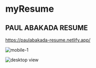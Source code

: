# myResume

## PAUL ABAKADA RESUME

https://paulabakada-resume.netlify.app/

![mobile-1](https://user-images.githubusercontent.com/33938655/129790477-09bb2b01-c8a5-4f38-b846-ac154fae0172.PNG)

![desktop view](https://user-images.githubusercontent.com/33938655/129790484-1d989772-d502-473d-bbad-33aa06dc5b88.PNG)

